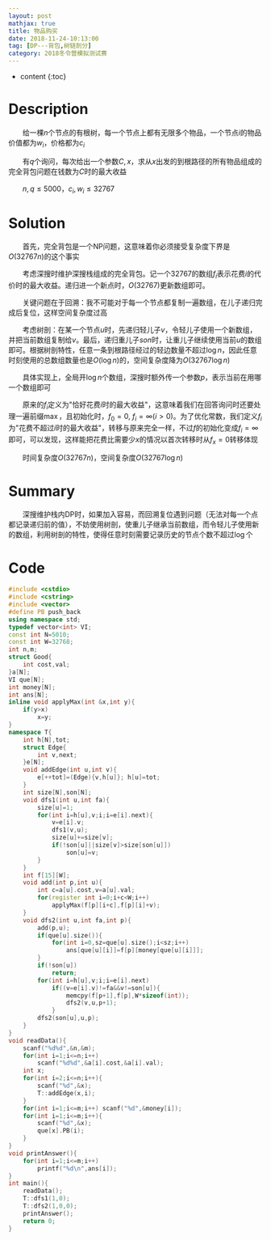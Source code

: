 ```yaml
---
layout: post
mathjax: true
title: 物品购买
date: 2018-11-24-10:13:00
tag: [DP---背包,树链剖分]
category: 2018冬令营模拟测试赛
---
```

* content
{:toc}
# Description

　　给一棵$n$个节点的有根树，每一个节点上都有无限多个物品，一个节点$i$的物品价值都为$w_i$，价格都为$c_i$

　　有$q$个询问，每次给出一个参数$C,x$，求从$x$出发的到根路径的所有物品组成的完全背包问题在钱数为$C$时的最大收益

　　$n,q \le 5000$，$c_i,w_i \le 32767$



# Solution

　　首先，完全背包是一个NP问题，这意味着你必须接受复杂度下界是$O(32767n)$的这个事实

　　考虑深搜时维护深搜栈组成的完全背包。记一个32767的数组$f_i$表示花费$i$的代价时的最大收益。递归进一个新点时，$O(32767)$更新数组即可。

　　关键问题在于回溯：我不可能对于每一个节点都复制一遍数组，在儿子递归完成后复位，这样空间复杂度过高

　　考虑树剖：在某一个节点$u$时，先递归轻儿子$v$，令轻儿子使用一个新数组，并把当前数组复制给$v$。最后，递归重儿子$son$时，让重儿子继续使用当前$u$的数组即可。根据树剖特性，任意一条到根路径经过的轻边数量不超过$\log n$，因此任意时刻使用的总数组数量也是$O(\log n)$的，空间复杂度降为$O(32767\log n)$

　　具体实现上，全局开$\log n$个数组，深搜时额外传一个参数$p$，表示当前在用哪一个数组即可

　　原来的$f_i$定义为"恰好花费$i$时的最大收益"，这意味着我们在回答询问时还要处理一遍前缀$\max$，且初始化时，$f_0=0,\ f_{i}=\infty(i >0)$。为了优化常数，我们定义$f_i$为"花费不超过$i$时的最大收益"，转移与原来完全一样，不过$f$的初始化变成$f_i=\infty$即可，可以发现，这样能把花费比需要少$x$的情况以首次转移时从$f_x=0$转移体现

　　时间复杂度$O(32767n)$，空间复杂度$O(32767\log n)$

# Summary

　　深搜维护栈内DP时，如果加入容易，而回溯复位遇到问题（无法对每一个点都记录递归前的值），不妨使用树剖，使重儿子继承当前数组，而令轻儿子使用新的数组，利用树剖的特性，使得任意时刻需要记录历史的节点个数不超过$\log$个



# Code

```c++
#include <cstdio>
#include <cstring>
#include <vector>
#define PB push_back
using namespace std;
typedef vector<int> VI;
const int N=5010;
const int W=32768;
int n,m;
struct Good{
    int cost,val;
}a[N];
VI que[N];
int money[N];
int ans[N];
inline void applyMax(int &x,int y){
    if(y>x)
        x=y;
}
namespace T{
    int h[N],tot;
    struct Edge{
        int v,next;
    }e[N];
    void addEdge(int u,int v){
        e[++tot]=(Edge){v,h[u]}; h[u]=tot;
    }
    int size[N],son[N];
    void dfs1(int u,int fa){
        size[u]=1;
        for(int i=h[u],v;i;i=e[i].next){
            v=e[i].v;
            dfs1(v,u);
            size[u]+=size[v];
            if(!son[u]||size[v]>size[son[u]])
                son[u]=v;
        }
    }
    int f[15][W];
    void add(int p,int u){
        int c=a[u].cost,v=a[u].val;
        for(register int i=0;i+c<W;i++)
            applyMax(f[p][i+c],f[p][i]+v);
    }
    void dfs2(int u,int fa,int p){
        add(p,u);
        if(que[u].size()){
            for(int i=0,sz=que[u].size();i<sz;i++)
                ans[que[u][i]]=f[p][money[que[u][i]]];
        }
        if(!son[u])
            return;
        for(int i=h[u],v;i;i=e[i].next)
            if((v=e[i].v)!=fa&&v!=son[u]){
                memcpy(f[p+1],f[p],W*sizeof(int));
                dfs2(v,u,p+1);
            }
        dfs2(son[u],u,p);
    }
}
void readData(){
    scanf("%d%d",&n,&m);
    for(int i=1;i<=n;i++)
        scanf("%d%d",&a[i].cost,&a[i].val);
    int x;
    for(int i=2;i<=n;i++){
        scanf("%d",&x);
        T::addEdge(x,i);
    }
    for(int i=1;i<=m;i++) scanf("%d",&money[i]);
    for(int i=1;i<=m;i++){
        scanf("%d",&x);
        que[x].PB(i);
    }
}
void printAnswer(){
    for(int i=1;i<=m;i++)
        printf("%d\n",ans[i]);
}
int main(){
    readData();
    T::dfs1(1,0);
    T::dfs2(1,0,0);
    printAnswer();
    return 0;
}
```

